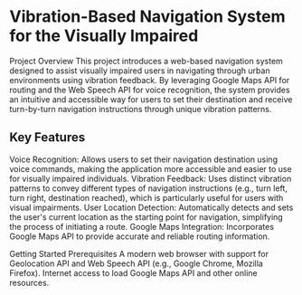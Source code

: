 # Vibration-Based Navigation System for the Visually Impaired
Project Overview
This project introduces a web-based navigation system designed to assist visually impaired users in navigating through urban environments using vibration feedback. By leveraging Google Maps API for routing and the Web Speech API for voice recognition, the system provides an intuitive and accessible way for users to set their destination and receive turn-by-turn navigation instructions through unique vibration patterns.

## Key Features
Voice Recognition: Allows users to set their navigation destination using voice commands, making the application more accessible and easier to use for visually impaired individuals.
Vibration Feedback: Uses distinct vibration patterns to convey different types of navigation instructions (e.g., turn left, turn right, destination reached), which is particularly useful for users with visual impairments.
User Location Detection: Automatically detects and sets the user's current location as the starting point for navigation, simplifying the process of initiating a route.
Google Maps Integration: Incorporates Google Maps API to provide accurate and reliable routing information.

Getting Started
Prerequisites
A modern web browser with support for Geolocation API and Web Speech API (e.g., Google Chrome, Mozilla Firefox).
Internet access to load Google Maps API and other online resources.
